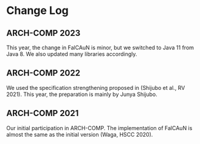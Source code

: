 Change Log
==========

ARCH-COMP 2023
--------------

This year, the change in FalCAuN is minor, but we switched to Java 11 from Java 8. We also updated many libraries accordingly.

ARCH-COMP 2022
--------------

We used the specification strengthening proposed in (Shijubo et al., RV 2021). This year, the preparation is mainly by Junya Shijubo.

ARCH-COMP 2021
--------------

Our initial participation in ARCH-COMP. The implementation of FalCAuN is almost the same as the initial version (Waga, HSCC 2020).

